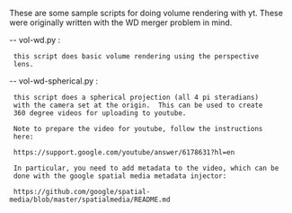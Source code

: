 These are some sample scripts for doing volume rendering with yt.
These were originally written with the WD merger problem in mind.

  -- vol-wd.py :

     this script does basic volume rendering using the perspective
     lens.

  -- vol-wd-spherical.py :

     this script does a spherical projection (all 4 pi steradians)
	 with the camera set at the origin.  This can be used to create
	 360 degree videos for uploading to youtube.

     Note to prepare the video for youtube, follow the instructions
     here:

     https://support.google.com/youtube/answer/6178631?hl=en

     In particular, you need to add metadata to the video, which can be
	 done with the google spatial media metadata injector:

     https://github.com/google/spatial-media/blob/master/spatialmedia/README.md


